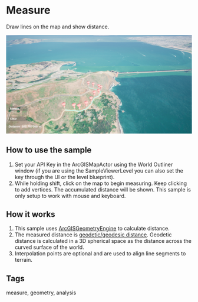 # Measure

Draw lines on the map and show distance.

![Measure](Measure.png)

## How to use the sample

1. Set your API Key in the ArcGISMapActor using the World Outliner window (if you are using the SampleViewerLevel you can also set the key through the UI or the level blueprint).
2. While holding shift, click on the map to begin measuring. Keep clicking to add vertices. The accumulated distance will be shown. This sample is only setup to work with mouse and keyboard.

## How it works

1. This sample uses [ArcGISGeometryEngine](https://developers.arcgis.com/unity/api-reference/gameengine/geometry/arcgisgeometryengine#distancegeodetic) to calculate distance. 
2. The measured distance is [geodetic/geodesic distance](https://pro.arcgis.com/en/pro-app/2.8/tool-reference/spatial-analyst/geodesic-versus-planar-distance.htm). Geodetic distance is calculated in a 3D spherical space as the distance across the curved surface of the world.
3. Interpolation points are optional and are used to align line segments to terrain. 

## Tags

measure, geometry, analysis
